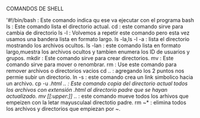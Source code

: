 COMANDOS DE SHELL

'#!/bin/bash : Este comando indica qu ese va ejecutar con el programa bash
ls : Este comando lista el directorio actual.
cd : este comando sirve para cambia de directorio
ls -l : Volvemos a repetir este comando pero esta vez usamos una bandera lista en formato largo.
ls -la,ls -l -a : lista el directorio mostrando los archivos ocultos.
ls -lan : este comando lista en formato largo,muestra los archivos ocultos y tambien enumera los ID de usuarios y grupos.
mkdir : Este comando sirve para crear directorios.
mv : Este comando sirve para mover o renombrar.
rm : Use este comando para remover archivos o directorios vacios
cd .. : agregando los 2 puntos nos permie subir un directorio.
ln -s : este comando crea un link simbolico hacia un archivo.
cp -u *.html .. : Este comando copia del directorio actual todos los archivos con extensión .html al directorio padre que se hayan actualizado.
mv [[:upper:]]* .. : este comando mueve todos los arhivos que empeizen con la letar mayusculaal directotio padre.
rm ~* : elimina todos los archivos y directorios que empiezan por ~.

